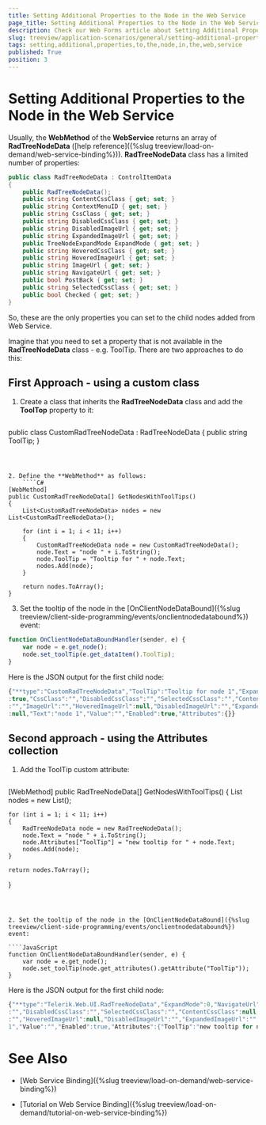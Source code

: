 ```yaml
---
title: Setting Additional Properties to the Node in the Web Service
page_title: Setting Additional Properties to the Node in the Web Service - RadTreeView
description: Check our Web Forms article about Setting Additional Properties to the Node in the Web Service.
slug: treeview/application-scenarios/general/setting-additional-properties-to-the-node-in-the-web-service
tags: setting,additional,properties,to,the,node,in,the,web,service
published: True
position: 3
---
```


# Setting Additional Properties to the Node in the Web Service



Usually, the **WebMethod** of the **WebService** returns an array of **RadTreeNodeData** ([help reference]({%slug treeview/load-on-demand/web-service-binding%})). **RadTreeNodeData** class has a limited number of properties:

````C#
public class RadTreeNodeData : ControlItemData
{
    public RadTreeNodeData();
    public string ContentCssClass { get; set; }
    public string ContextMenuID { get; set; }
    public string CssClass { get; set; }
    public string DisabledCssClass { get; set; }
    public string DisabledImageUrl { get; set; }
    public string ExpandedImageUrl { get; set; }
    public TreeNodeExpandMode ExpandMode { get; set; }
    public string HoveredCssClass { get; set; }
    public string HoveredImageUrl { get; set; }
    public string ImageUrl { get; set; }
    public string NavigateUrl { get; set; }
    public bool PostBack { get; set; }
    public string SelectedCssClass { get; set; }
    public bool Checked { get; set; }
} 
````



So, these are the only properties you can set to the child nodes added from Web Service.

Imagine that you need to set a property that is not available in the **RadTreeNodeData** class - e.g. ToolTip. There are two approaches to do this:

## First Approach - using a custom class

1. Create a class that inherits the **RadTreeNodeData** class and add the **ToolTop** property to it:
    ````C#	
public class CustomRadTreeNodeData : RadTreeNodeData 
{ 
	public string ToolTip;
}	
````



2. Define the **WebMethod** as follows:
    ````C#
[WebMethod]
public CustomRadTreeNodeData[] GetNodesWithToolTips()
{
    List<CustomRadTreeNodeData> nodes = new List<CustomRadTreeNodeData>();

    for (int i = 1; i < 11; i++)
    {
        CustomRadTreeNodeData node = new CustomRadTreeNodeData();
        node.Text = "node " + i.ToString();
        node.ToolTip = "Tooltip for " + node.Text;
        nodes.Add(node);
    }

    return nodes.ToArray();
} 
````



3. Set the tooltip of the node in the [OnClientNodeDataBound]({%slug treeview/client-side-programming/events/onclientnodedatabound%}) event:

````JavaScript	
function OnClientNodeDataBoundHandler(sender, e) {
    var node = e.get_node();
    node.set_toolTip(e.get_dataItem().ToolTip);
}	
````



Here is the JSON output for the first child node:

````JavaScript
{"**type":"CustomRadTreeNodeData","ToolTip":"Tooltip for node 1","ExpandMode":0,"NavigateUrl":"","PostBack"
:true,"CssClass":"","DisabledCssClass":"","SelectedCssClass":"","ContentCssClass":null,"HoveredCssClass"
:"","ImageUrl":"","HoveredImageUrl":null,"DisabledImageUrl":"","ExpandedImageUrl":"","ContextMenuID"
:null,"Text":"node 1","Value":"","Enabled":true,"Attributes":{}}
````



## Second approach - using the Attributes collection

1. Add the ToolTip custom attribute:
    ````C#
[WebMethod]
public RadTreeNodeData[] GetNodesWithToolTips()
{
    List<RadTreeNodeData> nodes = new List<RadTreeNodeData>();

    for (int i = 1; i < 11; i++)
    {
        RadTreeNodeData node = new RadTreeNodeData();
        node.Text = "node " + i.ToString();
        node.Attributes["ToolTip"] = "new tooltip for " + node.Text;
        nodes.Add(node);
    }

    return nodes.ToArray();
} 
````



2. Set the tooltip of the node in the [OnClientNodeDataBound]({%slug treeview/client-side-programming/events/onclientnodedatabound%}) event:

````JavaScript
function OnClientNodeDataBoundHandler(sender, e) {
    var node = e.get_node();
    node.set_toolTip(node.get_attributes().getAttribute("ToolTip"));
}
````



Here is the JSON output for the first child node:

````JavaScript
{"**type":"Telerik.Web.UI.RadTreeNodeData","ExpandMode":0,"NavigateUrl":"","PostBack":true,"CssClass"
:"","DisabledCssClass":"","SelectedCssClass":"","ContentCssClass":null,"HoveredCssClass":"","ImageUrl"
:"","HoveredImageUrl":null,"DisabledImageUrl":"","ExpandedImageUrl":"","ContextMenuID":null,"Text":"node
1","Value":"","Enabled":true,"Attributes":{"ToolTip":"new tooltip for node 1"}}
````



# See Also

 * [Web Service Binding]({%slug treeview/load-on-demand/web-service-binding%})

 * [Tutorial on Web Service Binding]({%slug treeview/load-on-demand/tutorial-on-web-service-binding%})
